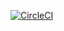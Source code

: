 [![CircleCI](https://dl.circleci.com/status-badge/img/circleci/FhtsUZBs5fbHcCZDacRExh/GbLWJYT7UmFXrD4BprqnLy/tree/main.svg?style=svg)](https://dl.circleci.com/status-badge/redirect/circleci/FhtsUZBs5fbHcCZDacRExh/GbLWJYT7UmFXrD4BprqnLy/tree/main)

